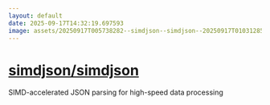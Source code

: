 ```yaml
---
layout: default
date: 2025-09-17T14:32:19.697593
image: assets/20250917T005738282--simdjson--simdjson--20250917T010312851--cropped.png
---
```


# [simdjson/simdjson](https://github.com/simdjson/simdjson)

SIMD-accelerated JSON parsing for high-speed data processing
